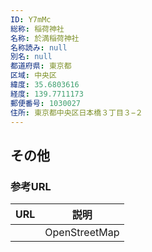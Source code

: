 ```yaml
---
ID: Y7mMc
総称: 稲荷神社
名称: 於満稲荷神社
名称読み: null
別名: null
都道府県: 東京都
区域: 中央区
緯度: 35.6803616
経度: 139.7711173
郵便番号: 1030027
住所: 東京都中央区日本橋３丁目３−２
---
```


## その他

### 参考URL

| URL | 説明          |
| --- | ------------- |
|     | OpenStreetMap |
